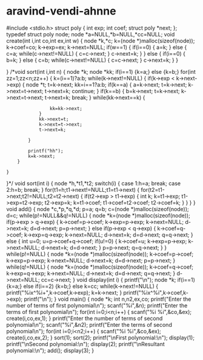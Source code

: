 # aravind-vendi-ahnne
#include <stdio.h>
struct poly
{
    int exp;
    int coef;
    struct poly *next;
};
typedef struct poly node;
node *a=NULL,*b=NULL,*cc=NULL;
void create(int i,int co,int ex,int w)
{
    node *k,*c;
    k=(node *)malloc(sizeof(node));
    k->coef=co;
    k->exp=ex;
    k->next=NULL;
    if(w==1)
    {
    if(i==0)
    {
        a=k;
    }
    else
    {
        c=a;
        while(c->next!=NULL)
        {
            c=c->next;
        }
        c->next=k;
    }
    }
    else
    {
    if(i==0)
    {
        b=k;
    }
    else
    {
        c=b;
        while(c->next!=NULL)
        {
            c=c->next;
        }
        c->next=k;
    }
    }

}
/*void sort(int i,int n)
{
    node *k;
    node *kk;
    if(i==1)
        {k=a;}
    else
        {k=b;}
    for(int zz=1;zz<n;zz++)
    {
        k=(i==1)?a:b;
        while(k->next!=NULL)
        {
            if(k->exp < k->next->exp)
            {
                node *t;
                t=k->next;
                kk=i==1?a:b;
                if(k==a)
                {
                    a=k->next;
                    t=k->next;
                    k->next=t->next;
                    t->next=k;
                    continue;
                }
                if(k==b)
                {
                    b=k->next;
                    t=k->next;
                    k->next=t->next;
                    t->next=k;
                    break;
                }
                while(kk->next==k)
                {

                    kk=kk->next;
                }
                kk->next=t;
                k->next=t->next;
                t->next=k;

            }

            printf("hh");
            k=k->next;
        }

    }
}*/
void sort(int i)
{
    node *h,*t1,*t2;
    switch(i)
    {
        case 1:h=a;
                break;
        case 2:h=b;
                break;
    }
    for(t1=h;t1->next!=NULL;t1=t1->next)
    {
        for(t2=t1->next;t2!=NULL;t2=t2->next)
        {
            if(t2->exp > t1->exp)
            {
                int k;
                k=t1->exp;
                t1->exp=t2->exp;
                t2->exp=k;
                k=t1->coef;
                t1->coef=t2->coef;
                t2->coef=k;
            }
        }
    }
}
void add()
{
    node *c,*p,*q,*d;
    p=a;
    q=b;
    c=(node *)malloc(sizeof(node));
    d=c;
    while(p!=NULL&&q!=NULL)
    {
        node *k=(node *)malloc(sizeof(node));
        if(p->exp > q->exp)
        {
           k->coef=p->coef;
           k->exp=p->exp;
           k->next=NULL;
           d->next=k;
           d=d->next;
           p=p->next;
        }
        else if(p->exp < q->exp)
        {
           k->coef=q->coef;
           k->exp=q->exp;
           k->next=NULL;
           d->next=k;
           d=d->next;
           q=q->next;
        }
        else
        {
           int u=0;
           u=p->coef+q->coef;
           if(u!=0)
           {
            k->coef=u;
            k->exp=p->exp;
            k->next=NULL;
            d->next=k;
            d=d->next;
           }
           p=p->next;
           q=q->next;
        }
    }
    while(p!=NULL)
    {
        node *k=(node *)malloc(sizeof(node));
        k->coef=p->coef;
        k->exp=p->exp;
        k->next=NULL;
        d->next=k;
        d=d->next;
        p=p->next;
    }
    while(q!=NULL)
    {
        node *k=(node *)malloc(sizeof(node));
        k->coef=q->coef;
        k->exp=q->exp;
        k->next=NULL;
        d->next=k;
        d=d->next;
        q=q->next;
    }
    d->next=NULL;
    cc=c->next;
}
void display(int i)
{
        printf("\n");
        node *k;
        if(i==1)
            {k=a;}
        else if(i==2)
            {k=b;}
        else
            k=cc;
        while(k->next!=NULL)
        {
            printf("%ix^%i+",k->coef,k->exp);
            k=k->next;
        }
        printf("%ix^%i",k->coef,k->exp);
        printf("\n");
}
void main()
{
    node *k;
    int n,n2,ex,co;
    printf("Enter the number of terms of first polynomial\n");
    scanf("%i",&n);
    printf("Enter the terms of first polynomial\n");
    for(int i=0;i<n;i++)
    {
        scanf("%i %i",&co,&ex);
        create(i,co,ex,1);
    }
    printf("Enter the number of terms of second polynomial\n");
    scanf("%i",&n2);
    printf("Enter the terms of second polynomial\n");
    for(int i=0;i<n2;i++)
    {
        scanf("%i %i",&co,&ex);
        create(i,co,ex,2);
    }
    sort(1);
    sort(2);
    printf("\nFirst polynomial:\n");
    display(1);
    printf("\nSecond polynomial:\n");
    display(2);
    printf("\nResultant polynomial:\n");
    add();
    display(3);
}
